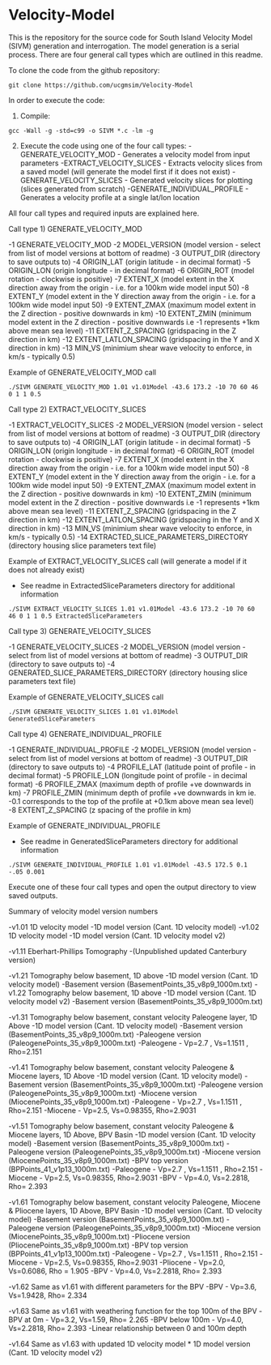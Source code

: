 # Velocity-Model

This is the repository for the source code for South Island Velocity Model (SIVM) generation and interrogation. The model generation is a serial process. There are four general call types which are outlined in this readme.

To clone the code from the github repository:
```
git clone https://github.com/ucgmsim/Velocity-Model
```
In order to execute the code:

1) Compile:
```
gcc -Wall -g -std=c99 -o SIVM *.c -lm -g
```
2) Execute the code using one of the four call types:
-GENERATE_VELOCITY_MOD - Generates a velocity model from input parameters
-EXTRACT_VELOCITY_SLICES - Extracts velocity slices from a saved model (will generate the model first if it does not exist)
-GENERATE_VELOCITY_SLICES - Generated velocity slices for plotting (slices generated from scratch)
-GENERATE_INDIVIDUAL_PROFILE - Generates a velocity profile at a single lat/lon location

All four call types and required inputs are explained here.

Call type 1) GENERATE_VELOCITY_MOD

-1	GENERATE_VELOCITY_MOD
-2	MODEL_VERSION (model version - select from list of model versions at bottom of readme)
-3	OUTPUT_DIR (directory to save outputs to)
-4	ORIGIN_LAT (origin latitude - in decimal format)
-5	ORIGIN_LON (origin longitude - in decimal format)
-6	ORIGIN_ROT (model rotation - clockwise is positive)
-7	EXTENT_X (model extent in the X direction away from the origin - i.e. for a 100km wide model input 50)
-8	EXTENT_Y (model extent in the Y direction away from the origin - i.e. for a 100km wide model input 50)
-9	EXTENT_ZMAX (maximum model extent in the Z direction - positive downwards in km)
-10	EXTENT_ZMIN (minimum model extent in the Z direction - positive downwards i.e -1 represents +1km above mean sea level)
-11	EXTENT_Z_SPACING (gridspacing in the Z direction in km)
-12	EXTENT_LATLON_SPACING (gridspacing in the Y and X direction in km)
-13	MIN_VS (minimium shear wave velocity to enforce, in km/s - typically 0.5)

Example of GENERATE_VELOCITY_MOD call
```
./SIVM GENERATE_VELOCITY_MOD 1.01 v1.01Model -43.6 173.2 -10 70 60 46 0 1 1 0.5
```
Call type 2) EXTRACT_VELOCITY_SLICES

-1	EXTRACT_VELOCITY_SLICES
-2	MODEL_VERSION (model version - select from list of model versions at bottom of readme)
-3	OUTPUT_DIR (directory to save outputs to)
-4	ORIGIN_LAT (origin latitude - in decimal format)
-5	ORIGIN_LON (origin longitude - in decimal format)
-6	ORIGIN_ROT (model rotation - clockwise is positive)
-7	EXTENT_X (model extent in the X direction away from the origin - i.e. for a 100km wide model input 50)
-8	EXTENT_Y (model extent in the Y direction away from the origin - i.e. for a 100km wide model input 50)
-9	EXTENT_ZMAX (maximum model extent in the Z direction - positive downwards in km)
-10	EXTENT_ZMIN (minimum model extent in the Z direction - positive downwards i.e -1 represents +1km above mean sea level)
-11	EXTENT_Z_SPACING (gridspacing in the Z direction in km)
-12	EXTENT_LATLON_SPACING (gridspacing in the Y and X direction in km)
-13	MIN_VS (minimium shear wave velocity to enforce, in km/s - typically 0.5)
-14	EXTRACTED_SLICE_PARAMETERS_DIRECTORY (directory housing slice parameters text file)

Example of EXTRACT_VELOCITY_SLICES call (will generate a model if it does not already exist)
- See readme in ExtractedSliceParameters directory for additional information
```
./SIVM EXTRACT_VELOCITY_SLICES 1.01 v1.01Model -43.6 173.2 -10 70 60 46 0 1 1 0.5 ExtractedSliceParameters
```

Call type 3) GENERATE_VELOCITY_SLICES

-1	GENERATE_VELOCITY_SLICES
-2	MODEL_VERSION (model version - select from list of model versions at bottom of readme)
-3	OUTPUT_DIR (directory to save outputs to)
-4	GENERATED_SLICE_PARAMETERS_DIRECTORY (directory housing slice parameters text file)

 Example of GENERATE_VELOCITY_SLICES call
```
./SIVM GENERATE_VELOCITY_SLICES 1.01 v1.01Model GeneratedSliceParameters
```

Call type 4) GENERATE_INDIVIDUAL_PROFILE

-1	GENERATE_INDIVIDUAL_PROFILE
-2	MODEL_VERSION (model version - select from list of model versions at bottom of readme)
-3	OUTPUT_DIR (directory to save outputs to)
-4	PROFILE_LAT (latitude point of profile - in decimal format)
-5	PROFILE_LON (longitude point of profile - in decimal format)
-6	PROFILE_ZMAX (maximum depth of profile +ve downwards in km) 
-7	PROFILE_ZMIN (minimum depth of profile +ve downwards in km ie. -0.1 corresponds to the top of the profile at +0.1km above mean sea level)
-8	EXTENT_Z_SPACING (z spacing of the profile in km)

Example of GENERATE_INDIVIDUAL_PROFILE 
- See readme in GeneratedSliceParameters directory for additional information

```
./SIVM GENERATE_INDIVIDUAL_PROFILE 1.01 v1.01Model -43.5 172.5 0.1 -.05 0.001
```


Execute one of these four call types and open the output directory to view saved outputs.



Summary of velocity model version numbers

-v1.01 1D velocity model 
	-1D model version (Cant. 1D velocity model)
-v1.02 1D velocity model 
	-1D model version (Cant. 1D velocity model v2)

-v1.11 Eberhart-Phillips Tomography 
	-(Unpublished updated Canterbury version)

-v1.21 Tomography below basement, 1D above
	-1D model version (Cant. 1D velocity model)
	-Basement version (BasementPoints_35_v8p9_1000m.txt)
-v1.22 Tomography below basement, 1D above
	-1D model version (Cant. 1D velocity model v2)
	-Basement version (BasementPoints_35_v8p9_1000m.txt)

-v1.31 Tomography below basement, constant velocity Paleogene layer, 1D Above
	-1D model version (Cant. 1D velocity model)
	-Basement version (BasementPoints_35_v8p9_1000m.txt)
	-Paleogene version (PaleogenePoints_35_v8p9_1000m.txt)
	-Paleogene - Vp=2.7 , Vs=1.1511 , Rho=2.151

-v1.41 Tomography below basement, constant velocity Paleogene & Miocene layers, 1D Above
	-1D model version (Cant. 1D velocity model)
	-Basement version (BasementPoints_35_v8p9_1000m.txt)
	-Paleogene version (PaleogenePoints_35_v8p9_1000m.txt)
	-Miocene version (MiocenePoints_35_v8p9_1000m.txt)
	-Paleogene - Vp=2.7 , Vs=1.1511 , Rho=2.151
	-Miocene - Vp=2.5, Vs=0.98355, Rho=2.9031 

-v1.51 Tomography below basement, constant velocity Paleogene & Miocene layers, 1D Above, BPV Basin
	-1D model version (Cant. 1D velocity model)
	-Basement version (BasementPoints_35_v8p9_1000m.txt)
	-Paleogene version (PaleogenePoints_35_v8p9_1000m.txt)
	-Miocene version (MiocenePoints_35_v8p9_1000m.txt)
	-BPV top version (BPPoints_41_v1p13_1000m.txt)
	-Paleogene - Vp=2.7 , Vs=1.1511 , Rho=2.151
	-Miocene - Vp=2.5, Vs=0.98355, Rho=2.9031 
	-BPV - Vp=4.0, Vs=2.2818, Rho= 2.393 

-v1.61 Tomography below basement, constant velocity Paleogene, Miocene & Pliocene layers, 1D Above, BPV Basin
	-1D model version (Cant. 1D velocity model)
	-Basement version (BasementPoints_35_v8p9_1000m.txt)
	-Paleogene version (PaleogenePoints_35_v8p9_1000m.txt)
	-Miocene version (MiocenePoints_35_v8p9_1000m.txt)
	-Pliocene version (PliocenePoints_35_v8p9_1000m.txt)
	-BPV top version (BPPoints_41_v1p13_1000m.txt)
	-Paleogene - Vp=2.7 , Vs=1.1511 , Rho=2.151
	-Miocene - Vp=2.5, Vs=0.98355, Rho=2.9031 
	-Pliocene - Vp=2.0, Vs=0.6086, Rho = 1.905
	-BPV - Vp=4.0, Vs=2.2818, Rho= 2.393 

-v1.62 Same as v1.61 with different parameters for the BPV
	-BPV - Vp=3.6, Vs=1.9428, Rho= 2.334 

-v1.63 Same as v1.61 with weathering function for the top 100m of the BPV
	-BPV at 0m - Vp=3.2, Vs=1.59, Rho= 2.265 
	-BPV below 100m - Vp=4.0, Vs=2.2818, Rho= 2.393 
	-Linear relationship between 0 and 100m depth

-v1.64 Same as v1.63 with updated 1D velocity model
	* 1D model version (Cant. 1D velocity model v2)





